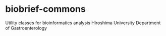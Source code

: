 # biobrief-commons
Utility classes for bioinformatics analysis
Hiroshima University Department of Gastroenterology